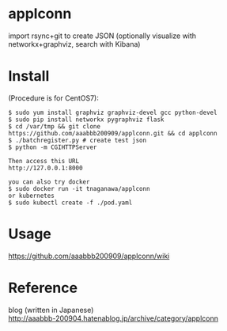 # applconn
import rsync+git to create JSON (optionally visualize with networkx+graphviz, search with Kibana)

# Install
(Procedure is for CentOS7):
~~~~
$ sudo yum install graphviz graphviz-devel gcc python-devel
$ sudo pip install networkx pygraphviz flask
$ cd /var/tmp && git clone https://github.com/aaabbb200909/applconn.git && cd applconn
$ ./batchregister.py # create test json
$ python -m CGIHTTPServer

Then access this URL
http://127.0.0.1:8000

you can also try docker
$ sudo docker run -it tnaganawa/applconn
or kubernetes
$ sudo kubectl create -f ./pod.yaml
~~~~

# Usage
https://github.com/aaabbb200909/applconn/wiki

# Reference
blog (written in Japanese)  
http://aaabbb-200904.hatenablog.jp/archive/category/applconn

